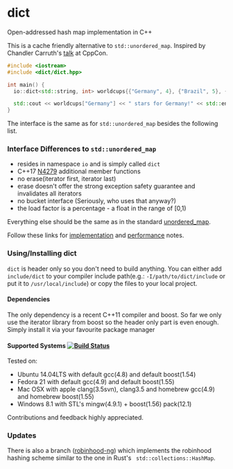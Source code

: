 dict
==========
Open-addressed hash map implementation in C++

This is a cache friendly alternative to `std::unordered_map`. Inspired by Chandler Carruth's [talk](https://www.youtube.com/watch?v=fHNmRkzxHWs) at CppCon.

```cpp
#include <iostream>
#include <dict/dict.hpp>

int main() {
  io::dict<std::string, int> worldcups{{"Germany", 4}, {"Brazil", 5}, {"France", 1}};

  std::cout << worldcups["Germany"] << " stars for Germany!" << std::endl;
}
```

The interface is the same as for `std::unordered_map` besides the following list.


### Interface Differences to `std::unordered_map`

 - resides in namespace `io` and is simply called `dict`
 - C++17 [N4279](https://isocpp.org/files/papers/n4279.html) additional member functions
 - no erase(iterator first, iterator last)
 - erase doesn't offer the strong exception safety guarantee and invalidates all iterators
 - no bucket interface (Seriously, who uses that anyway?)
 - the load factor is a percentage - a float in the range of [0,1)

Everything else should be the same as in the standard [unordered_map](http://en.cppreference.com/w/cpp/container/unordered_map).

Follow these links for [implementation](https://github.com/StephanDollberg/dict/tree/master/include/dict) and [performance](https://github.com/StephanDollberg/dict/tree/master/perf) notes.
### Using/Installing dict
`dict` is header only so you don't need to build anything. You can either add `include/dict` to your compiler include path(e.g.: `-I/path/to/dict/include` or put it to `/usr/local/include`) or copy the files to your local project.

#### Dependencies
The only dependency is a recent C++11 compiler and boost. So far we only use the iterator library from boost so the header only part is even enough. Simply install it via your favourite package manager

#### Supported Systems [![Build Status](https://travis-ci.org/StephanDollberg/dict.svg?branch=master)](https://travis-ci.org/StephanDollberg/dict)
Tested on:

- Ubuntu 14.04LTS with default gcc(4.8) and default boost(1.54)
- Fedora 21 with default gcc(4.9) and default boost(1.55)
- Mac OSX with apple clang(3.5svn), clang3.5 and homebrew gcc(4.9) and homebrew boost(1.55)
- Windows 8.1 with STL's mingw(4.9.1) + boost(1.56) pack(12.1)

Contributions and feedback highly appreciated.

### Updates

There is also a branch ([robinhood-ng](https://github.com/StephanDollberg/dict/commits/robinhood-ng)) which implements the robinhood hashing scheme similar to the one in Rust's ` std::collections::HashMap`.

